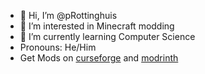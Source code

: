 - 👋 Hi, I’m @pRottinghuis
- 👀 I’m interested in Minecraft modding
- 🌱 I’m currently learning Computer Science
- Pronouns: He/Him
- Get Mods on [curseforge](https://www.curseforge.com/members/cfrishausen/projects) and [modrinth](https://modrinth.com/user/pRottinghuis)

<!---
pRottinghuis/pRottinghuis is a ✨ special ✨ repository because its `README.md` (this file) appears on your GitHub profile.
You can click the Preview link to take a look at your changes.
--->
